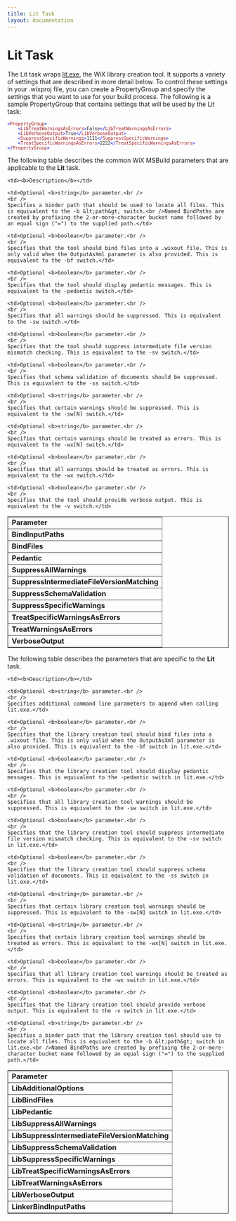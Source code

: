 ```yaml
---
title: Lit Task
layout: documentation
---
```

# Lit Task

The Lit task wraps [lit.exe](~/overview/lit.html), the WiX library creation tool. It supports a variety of settings that are described in more detail below. To control these settings in your .wixproj file, you can create a PropertyGroup and specify the settings that you want to use for your build process. The following is a sample PropertyGroup that contains settings that will be used by the Lit task:

<pre><font size="2" color="#0000FF">&lt;</font><font size="2" color="#A31515">PropertyGroup</font><font size="2" color="#0000FF">&gt;
    &lt;</font><font size="2" color="#A31515">LibTreatWarningsAsErrors</font><font size="2" color="#0000FF">&gt;</font><font size="2">False</font><font size="2" color="#0000FF">&lt;/</font><font size="2" color="#A31515">LibTreatWarningsAsErrors</font><font size="2" color="#0000FF">&gt;
    &lt;</font><font size="2" color="#A31515">LibVerboseOutput</font><font size="2" color="#0000FF">&gt;</font><font size="2">True</font><font size="2" color="#0000FF">&lt;/</font><font size="2" color="#A31515">LibVerboseOutput</font><font size="2" color="#0000FF">&gt;
    &lt;</font><font size="2" color="#A31515">SuppressSpecificWarnings</font><font size="2" color="#0000FF">&gt;</font><font size="2">1111</font><font size="2" color="#0000FF">&lt;/</font><font size="2" color="#A31515">SuppressSpecificWarnings</font><font size="2" color="#0000FF">&gt;
    &lt;</font><font size="2" color="#A31515">TreatSpecificWarningsAsErrors</font><font size="2" color="#0000FF">&gt;</font><font size="2">2222</font><font size="2" color="#0000FF">&lt;/</font><font size="2" color="#A31515">TreatSpecificWarningsAsErrors</font><font size="2" color="#0000FF">&gt;
&lt;/</font><font size="2" color="#A31515">PropertyGroup</font><font size="2" color="#0000FF">&gt;</font></pre>

The following table describes the common WiX MSBuild parameters that are applicable to the <b>Lit</b> task.

<table border="1" cellspacing="0" cellpadding="4">
  <tr>
    <td><b>Parameter</b></td>

    <td><b>Description</b></td>
  </tr>

  <tr>
    <td><b>BindInputPaths</b></td>

    <td>Optional <b>string</b> parameter.<br />
    <br />
    Specifies a binder path that should be used to locate all files. This is equivalent to the -b &lt;path&gt; switch.<br />Named BindPaths are created by prefixing the 2-or-more-character bucket name followed by an equal sign ("=") to the supplied path.</td>
  </tr>

  <tr>
    <td><b>BindFiles</b></td>

    <td>Optional <b>boolean</b> parameter.<br />
    <br />
    Specifies that the tool should bind files into a .wixout file. This is only valid when the OutputAsXml parameter is also provided. This is equivalent to the -bf switch.</td>
  </tr>

  <tr>
    <td><b>Pedantic</b></td>

    <td>Optional <b>boolean</b> parameter.<br />
    <br />
    Specifies that the tool should display pedantic messages. This is equivalent to the -pedantic switch.</td>
  </tr>

  <tr>
    <td><b>SuppressAllWarnings</b></td>

    <td>Optional <b>boolean</b> parameter.<br />
    <br />
    Specifies that all warnings should be suppressed. This is equivalent to the -sw switch.</td>
  </tr>

  <tr>
    <td><b>SuppressIntermediateFileVersionMatching</b></td>

    <td>Optional <b>boolean</b> parameter.<br />
    <br />
    Specifies that the tool should suppress intermediate file version mismatch checking. This is equivalent to the -sv switch.</td>
  </tr>

  <tr>
    <td><b>SuppressSchemaValidation</b></td>

    <td>Optional <b>boolean</b> parameter.<br />
    <br />
    Specifies that schema validation of documents should be suppressed. This is equivalent to the -ss switch.</td>
  </tr>

  <tr>
    <td><b>SuppressSpecificWarnings</b></td>

    <td>Optional <b>string</b> parameter.<br />
    <br />
    Specifies that certain warnings should be suppressed. This is equivalent to the -sw[N] switch.</td>
  </tr>

  <tr>
    <td><b>TreatSpecificWarningsAsErrors</b></td>

    <td>Optional <b>string</b> parameter.<br />
    <br />
    Specifies that certain warnings should be treated as errors. This is equivalent to the -wx[N] switch.</td>
  </tr>

  <tr>
    <td><b>TreatWarningsAsErrors</b></td>

    <td>Optional <b>boolean</b> parameter.<br />
    <br />
    Specifies that all warnings should be treated as errors. This is equivalent to the -wx switch.</td>
  </tr>

  <tr>
    <td><b>VerboseOutput</b></td>

    <td>Optional <b>boolean</b> parameter.<br />
    <br />
    Specifies that the tool should provide verbose output. This is equivalent to the -v switch.</td>
  </tr>
</table>

The following table describes the parameters that are specific to the <b>Lit</b> task.

<table border="1" cellspacing="0" cellpadding="4">
  <tr>
    <td><b>Parameter</b></td>

    <td><b>Description</b></td>
  </tr>

  <tr>
    <td><b>LibAdditionalOptions</b></td>

    <td>Optional <b>string</b> parameter.<br />
    <br />
    Specifies additional command line parameters to append when calling lit.exe.</td>
  </tr>

  <tr>
    <td><b>LibBindFiles</b></td>

    <td>Optional <b>boolean</b> parameter.<br />
    <br />
    Specifies that the library creation tool should bind files into a .wixout file. This is only valid when the OutputAsXml parameter is also provided. This is equivalent to the -bf switch in lit.exe.</td>
  </tr>

  <tr>
    <td><b>LibPedantic</b></td>

    <td>Optional <b>boolean</b> parameter.<br />
    <br />
    Specifies that the library creation tool should display pedantic messages. This is equivalent to the -pedantic switch in lit.exe.</td>
  </tr>

  <tr>
    <td><b>LibSuppressAllWarnings</b></td>

    <td>Optional <b>boolean</b> parameter.<br />
    <br />
    Specifies that all library creation tool warnings should be suppressed. This is equivalent to the -sw switch in lit.exe.</td>
  </tr>

  <tr>
    <td><b>LibSuppressIntermediateFileVersionMatching</b></td>

    <td>Optional <b>boolean</b> parameter.<br />
    <br />
    Specifies that the library creation tool should suppress intermediate file version mismatch checking. This is equivalent to the -sv switch in lit.exe.</td>
  </tr>

  <tr>
    <td><b>LibSuppressSchemaValidation</b></td>

    <td>Optional <b>boolean</b> parameter.<br />
    <br />
    Specifies that the library creation tool should suppress schema validation of documents. This is equivalent to the -ss switch in lit.exe.</td>
  </tr>

  <tr>
    <td><b>LibSuppressSpecificWarnings</b></td>

    <td>Optional <b>string</b> parameter.<br />
    <br />
    Specifies that certain library creation tool warnings should be suppressed. This is equivalent to the -sw[N] switch in lit.exe.</td>
  </tr>

  <tr>
    <td><b>LibTreatSpecificWarningsAsErrors</b></td>

    <td>Optional <b>string</b> parameter.<br />
    <br />
    Specifies that certain library creation tool warnings should be treated as errors. This is equivalent to the -wx[N] switch in lit.exe.</td>
  </tr>

  <tr>
    <td><b>LibTreatWarningsAsErrors</b></td>

    <td>Optional <b>boolean</b> parameter.<br />
    <br />
    Specifies that all library creation tool warnings should be treated as errors. This is equivalent to the -wx switch in lit.exe.</td>
  </tr>

  <tr>
    <td><b>LibVerboseOutput</b></td>

    <td>Optional <b>boolean</b> parameter.<br />
    <br />
    Specifies that the library creation tool should provide verbose output. This is equivalent to the -v switch in lit.exe.</td>
  </tr>

  <tr>
    <td><b>LinkerBindInputPaths</b></td>

    <td>Optional <b>string</b> parameter.<br />
    <br />
    Specifies a binder path that the library creation tool should use to locate all files. This is equivalent to the -b &lt;path&gt; switch in lit.exe.<br />Named BindPaths are created by prefixing the 2-or-more-character bucket name followed by an equal sign ("=") to the supplied path.</td>
  </tr>
</table>
